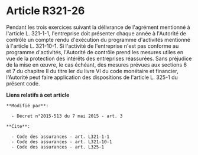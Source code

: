 # Article R321-26

Pendant les trois exercices suivant la délivrance de l'agrément mentionné à l'article L. 321-1-1, l'entreprise doit présenter
chaque année à l'Autorité de contrôle un compte rendu d'exécution du programme d'activités mentionné à l'article L. 321-10-1.
Si l'activité de l'entreprise n'est pas conforme au programme d'activités, l'Autorité de contrôle prend les mesures utiles en
vue de la protection des intérêts des entreprises réassurées. Sans préjudice de la mise en œuvre, le cas échéant, des mesures
prévues aux sections 6 et 7 du chapitre II du titre Ier du livre VI du code monétaire et financier, l'Autorité peut faire
application des dispositions de l'article L. 325-1 du présent code.

**Liens relatifs à cet article**

	**Modifié par**:

	  - Décret n°2015-513 du 7 mai 2015 - art. 3

	**Cite**:

	  - Code des assurances - art. L321-1-1
	  - Code des assurances - art. L321-10-1
	  - Code des assurances - art. L325-1
